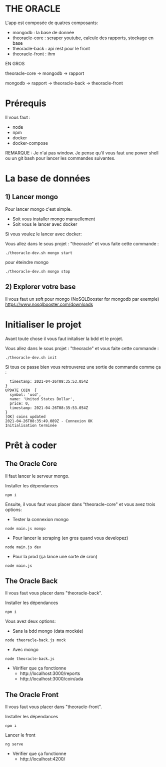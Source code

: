 # THE ORACLE

L'app est composée de quatres composants:

- mongodb : la base de donnée
- theoracle-core : scraper youtube, calcule des rapports, stockage en base
- theoracle-back : api rest pour le front 
- theoracle-front : ihm

EN GROS

theoracle-core -> mongodb -> rapport

mongodb -> rapport -> theoracle-back -> theoracle-front

# Prérequis

Il vous faut :

- node
- npm
- docker
- docker-compose


REMARQUE : Je n'ai pas window. Je pense qu'il vous faut une power shell ou un git bash pour lancer les commandes suivantes.

# La base de données

## 1) Lancer mongo
Pour lancer mongo c'est simple. 
  - Soit vous installer mongo manuellement
  - Soit vous le lancer avec docker

Si vous voulez le lancer avec docker:

Vous allez dans le sous projet : "theoracle" et vous faite cette commande : 

```
./theoracle-dev.sh mongo start
```

pour éteindre mongo

```
./theoracle-dev.sh mongo stop
```


## 2) Explorer votre base

Il vous faut un soft pour mongo (NoSQLBooster for mongodb par exemple) https://www.nosqlbooster.com/downloads



# Initialiser le projet

Avant toute chose il vous faut initaliser la bdd et le projet.

Vous allez dans le sous projet : "theoracle" et vous faite cette commande : 

```
./theoracle-dev.sh init
```

Si tous ce passe bien vous retrouverez une sortie de commande comme ça :

```
  timestamp: 2021-04-26T08:35:53.054Z
}
UPDATE COIN  {
  symbol: 'usd',
  name: 'United States Dollar',
  price: 0,
  timestamp: 2021-04-26T08:35:53.054Z
}
[OK] coins updated
2021-04-26T08:35:49.089Z - Connexion OK
Initialisation terminée
```


# Prêt à coder

## The Oracle Core

Il faut lancer le serveur mongo.

Installer les dépendances
```
npm i
```

Ensuite, il vous faut vous placer dans "theoracle-core" et vous avez trois options:

- Tester la connexion mongo  
```
node main.js mongo
```

- Pour lancer le scraping (en gros quand vous developez) 
```
node main.js dev
```

- Pour la prod (ça lance une sorte de cron)
```
node main.js
```


## The Oracle Back

Il vous faut vous placer dans "theoracle-back".

Installer les dépendances
```
npm i
```

Vous avez deux options:

- Sans la bdd mongo (data mockée)
```
node theoracle-back.js mock
```

- Avec mongo
```
node theoracle-back.js
```

- Vérifier que ça fonctionne
  - http://localhost:3000/reports
  - http://localhost:3000/coin/ada




## The Oracle Front


Il vous faut vous placer dans "theoracle-front".

Installer les dépendances
```
npm i
```

Lancer le front
```
ng serve
```

- Vérifier que ça fonctionne
  - http://localhost:4200/


